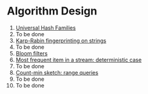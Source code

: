 # Algorithm Design

1. [Universal Hash Families](./uhf.pdf)
2. To be done
3. [Karp-Rabin fingerprinting on strings](./krfp.pdf)
4. To be done
5. [Bloom filters](./bloomfilters.pdf)
6. [Most frequent item in a stream: deterministic case](./mostfreq.pdf)
7. To be done
8. [Count-min sketch: range queries](./cmrangequery.pdf)
9. To be done
10. To be done
